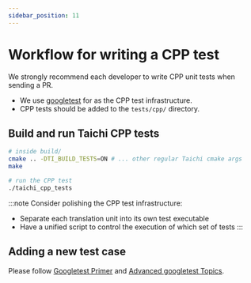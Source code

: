 ```yaml
---
sidebar_position: 11
---
```


# Workflow for writing a CPP test

We strongly recommend each developer to write CPP unit tests when sending a PR.

- We use [googletest](https://github.com/google/googletest) for as the CPP
  test infrastructure.
- CPP tests should be added to the `tests/cpp/` directory.

## Build and run Taichi CPP tests

```bash
# inside build/
cmake .. -DTI_BUILD_TESTS=ON # ... other regular Taichi cmake args
make

# run the CPP test
./taichi_cpp_tests
```

:::note
Consider polishing the CPP test infrastructure:

* Separate each translation unit into its own test executable
* Have a unified script to control the execution of which set of tests
:::

## Adding a new test case

Please follow [Googletest Primer](https://google.github.io/googletest/primer.html) and [Advanced googletest Topics](https://google.github.io/googletest/advanced.html).
